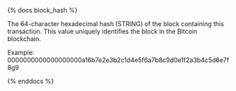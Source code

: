 {% docs block_hash %}

The 64-character hexadecimal hash (STRING) of the block containing this transaction. This value uniquely identifies the block in the Bitcoin blockchain.

Example: 0000000000000000000a16b7e2e3b2c1d4e5f6a7b8c9d0e1f2a3b4c5d6e7f8g9

{% enddocs %}
